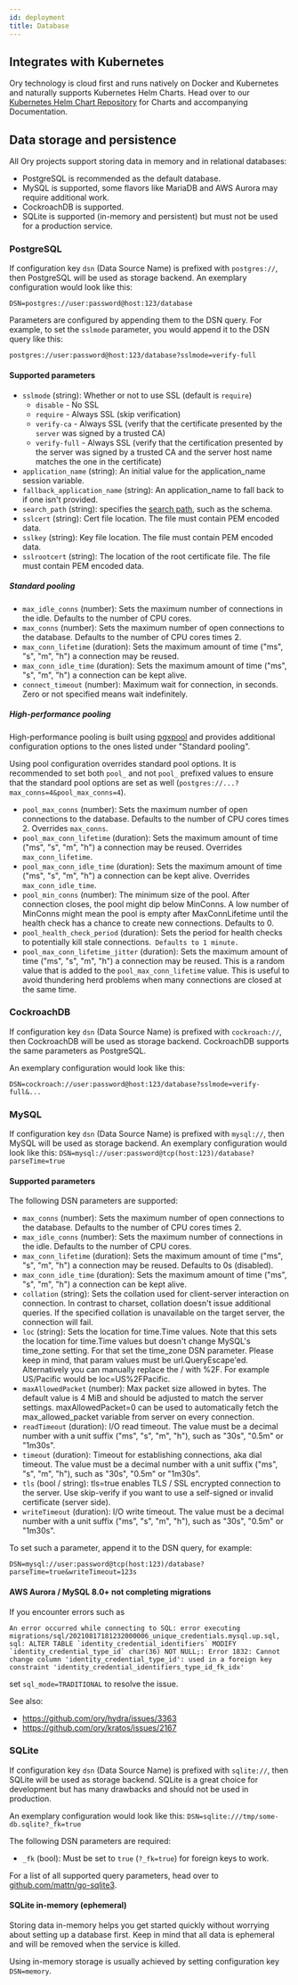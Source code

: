 ```yaml
---
id: deployment
title: Database
---
```


## Integrates with Kubernetes

Ory technology is cloud first and runs natively on Docker and Kubernetes and naturally supports Kubernetes Helm Charts. Head over
to our [Kubernetes Helm Chart Repository](https://k8s.ory.sh/helm) for Charts and accompanying Documentation.

## Data storage and persistence

All Ory projects support storing data in memory and in relational databases:

- PostgreSQL is recommended as the default database.
- MySQL is supported, some flavors like MariaDB and AWS Aurora may require additional work.
- CockroachDB is supported.
- SQLite is supported (in-memory and persistent) but must not be used for a production service.

### PostgreSQL

If configuration key `dsn` (Data Source Name) is prefixed with `postgres://`, then PostgreSQL will be used as storage backend. An
exemplary configuration would look like this:

```
DSN=postgres://user:password@host:123/database
```

Parameters are configured by appending them to the DSN query. For example, to set the `sslmode` parameter, you would append it to
the DSN query like this:

```
postgres://user:password@host:123/database?sslmode=verify-full
```

#### Supported parameters

- `sslmode` (string): Whether or not to use SSL (default is `require`)
  - `disable` - No SSL
  - `require` - Always SSL (skip verification)
  - `verify-ca` - Always SSL (verify that the certificate presented by the `server` was signed by a trusted CA)
  - `verify-full` - Always SSL (verify that the certification presented by the server was signed by a trusted CA and the server
    host name matches the one in the certificate)
- `application_name` (string): An initial value for the application_name session variable.
- `fallback_application_name` (string): An application_name to fall back to if one isn't provided.
- `search_path` (string): specifies the [search path](https://www.postgresql.org/docs/12/ddl-schemas.html), such as the schema.
- `sslcert` (string): Cert file location. The file must contain PEM encoded data.
- `sslkey` (string): Key file location. The file must contain PEM encoded data.
- `sslrootcert` (string): The location of the root certificate file. The file must contain PEM encoded data.

##### Standard pooling

- `max_idle_conns` (number): Sets the maximum number of connections in the idle. Defaults to the number of CPU cores.
- `max_conns` (number): Sets the maximum number of open connections to the database. Defaults to the number of CPU cores times 2.
- `max_conn_lifetime` (duration): Sets the maximum amount of time ("ms", "s", "m", "h") a connection may be reused.
- `max_conn_idle_time` (duration): Sets the maximum amount of time ("ms", "s", "m", "h") a connection can be kept alive.
- `connect_timeout` (number): Maximum wait for connection, in seconds. Zero or not specified means wait indefinitely.

##### High-performance pooling

High-performance pooling is built using [pgxpool](https://pkg.go.dev/github.com/jackc/pgx/v5/pgxpool) and provides additional
configuration options to the ones listed under "Standard pooling".

Using pool configuration overrides standard pool options. It is recommended to set both `pool_` and not `pool_` prefixed values to
ensure that the standard pool options are set as well (`postgres://...?max_conns=4&pool_max_conns=4`).

- `pool_max_conns` (number): Sets the maximum number of open connections to the database. Defaults to the number of CPU cores
  times 2. Overrides `max_conns`.
- `pool_max_conn_lifetime` (duration): Sets the maximum amount of time ("ms", "s", "m", "h") a connection may be reused. Overrides
  `max_conn_lifetime`.
- `pool_max_conn_idle_time` (duration): Sets the maximum amount of time ("ms", "s", "m", "h") a connection can be kept alive.
  Overrides `max_conn_idle_time`.
- `pool_min_conns` (number): The minimum size of the pool. After connection closes, the pool might dip below MinConns. A low
  number of MinConns might mean the pool is empty after MaxConnLifetime until the health check has a chance to create new
  connections. Defaults to 0.
- `pool_health_check_period` (duration): Sets the period for health checks to potentially kill stale
  connections.` Defaults to 1 minute.`
- `pool_max_conn_lifetime_jitter` (duration): Sets the maximum amount of time ("ms", "s", "m", "h") a connection may be reused.
  This is a random value that is added to the `pool_max_conn_lifetime` value. This is useful to avoid thundering herd problems
  when many connections are closed at the same time.

### CockroachDB

If configuration key `dsn` (Data Source Name) is prefixed with `cockroach://`, then CockroachDB will be used as storage backend.
CockroachDB supports the same parameters as PostgreSQL.

An exemplary configuration would look like this:

```
DSN=cockroach://user:password@host:123/database?sslmode=verify-full&...
```

### MySQL

If configuration key `dsn` (Data Source Name) is prefixed with `mysql://`, then MySQL will be used as storage backend. An
exemplary configuration would look like this: `DSN=mysql://user:password@tcp(host:123)/database?parseTime=true`

#### Supported parameters

The following DSN parameters are supported:

- `max_conns` (number): Sets the maximum number of open connections to the database. Defaults to the number of CPU cores times 2.
- `max_idle_conns` (number): Sets the maximum number of connections in the idle. Defaults to the number of CPU cores.
- `max_conn_lifetime` (duration): Sets the maximum amount of time ("ms", "s", "m", "h") a connection may be reused. Defaults to 0s
  (disabled).
- `max_conn_idle_time` (duration): Sets the maximum amount of time ("ms", "s", "m", "h") a connection can be kept alive.
- `collation` (string): Sets the collation used for client-server interaction on connection. In contrast to charset, collation
  doesn't issue additional queries. If the specified collation is unavailable on the target server, the connection will fail.
- `loc` (string): Sets the location for time.Time values. Note that this sets the location for time.Time values but doesn't change
  MySQL's time_zone setting. For that set the time_zone DSN parameter. Please keep in mind, that param values must be
  url.QueryEscape'ed. Alternatively you can manually replace the / with %2F. For example US/Pacific would be loc=US%2FPacific.
- `maxAllowedPacket` (number): Max packet size allowed in bytes. The default value is 4 MiB and should be adjusted to match the
  server settings. maxAllowedPacket=0 can be used to automatically fetch the max_allowed_packet variable from server on every
  connection.
- `readTimeout` (duration): I/O read timeout. The value must be a decimal number with a unit suffix ("ms", "s", "m", "h"), such as
  "30s", "0.5m" or "1m30s".
- `timeout` (duration): Timeout for establishing connections, aka dial timeout. The value must be a decimal number with a unit
  suffix ("ms", "s", "m", "h"), such as "30s", "0.5m" or "1m30s".
- `tls` (bool / string): tls=true enables TLS / SSL encrypted connection to the server. Use skip-verify if you want to use a
  self-signed or invalid certificate (server side).
- `writeTimeout` (duration): I/O write timeout. The value must be a decimal number with a unit suffix ("ms", "s", "m", "h"), such
  as "30s", "0.5m" or "1m30s".

To set such a parameter, append it to the DSN query, for example:

```
DSN=mysql://user:password@tcp(host:123)/database?parseTime=true&writeTimeout=123s
```

#### AWS Aurora / MySQL 8.0+ not completing migrations

If you encounter errors such as

```
An error occurred while connecting to SQL: error executing migrations/sql/20210817181232000006_unique_credentials.mysql.up.sql, sql: ALTER TABLE `identity_credential_identifiers` MODIFY `identity_credential_type_id` char(36) NOT NULL;: Error 1832: Cannot change column 'identity_credential_type_id': used in a foreign key constraint 'identity_credential_identifiers_type_id_fk_idx'
```

set `sql_mode=TRADITIONAL` to resolve the issue.

See also:

- https://github.com/ory/hydra/issues/3363
- https://github.com/ory/kratos/issues/2167

### SQLite

If configuration key `dsn` (Data Source Name) is prefixed with `sqlite://`, then SQLite will be used as storage backend. SQLite is
a great choice for development but has many drawbacks and should not be used in production.

An exemplary configuration would look like this: `DSN=sqlite:///tmp/some-db.sqlite?_fk=true`

The following DSN parameters are required:

- `_fk` (bool): Must be set to `true` (`?_fk=true`) for foreign keys to work.

For a list of all supported query parameters, head over to
[github.com/mattn/go-sqlite3](https://github.com/mattn/go-sqlite3#connection-string).

#### SQLite in-memory (ephemeral)

Storing data in-memory helps you get started quickly without worrying about setting up a database first. Keep in mind that all
data is ephemeral and will be removed when the service is killed.

Using in-memory storage is usually achieved by setting configuration key `DSN=memory`.

